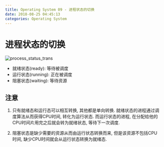 ```yaml
---
title: Operating System 09 - 进程状态的切换
date: 2018-08-25 04:45:13
categories: Operating System
---
```

# 进程状态的切换

<!--more-->

![process_status_trans](https://res.cloudinary.com/dpe4i978o/image/upload/v1535143449/os/process_status_trans.png)

- 就绪状态(ready): 等待被调度
- 运行状态(running): 正在被调度
- 阻塞状态(waiting): 等待资源

## 注意

1. 只有就绪态和运行态可以相互转换, 其他都是单向转换. 就绪状态的进程通过调度算法从而获得CPU时间, 转化为运行状态. 而运行状态的进程, 在分配给他的CPU时间片用完之后就会转为就绪状态, 等待下一次调度.

2. 阻塞状态是缺少需要的资源从而由运行状态转换而来, 但是该资源不包括CPU时间, 缺少CPU时间就会从运行状态转换为就绪态.